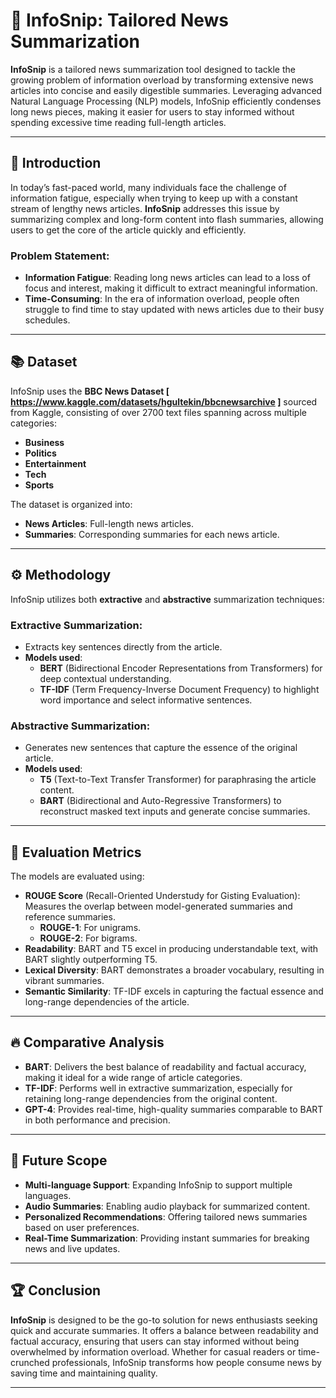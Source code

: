 # 📰 InfoSnip: Tailored News Summarization

**InfoSnip** is a tailored news summarization tool designed to tackle the growing problem of information overload by transforming extensive news articles into concise and easily digestible summaries. Leveraging advanced Natural Language Processing (NLP) models, InfoSnip efficiently condenses long news pieces, making it easier for users to stay informed without spending excessive time reading full-length articles.

---

## 🌟 Introduction

In today’s fast-paced world, many individuals face the challenge of information fatigue, especially when trying to keep up with a constant stream of lengthy news articles. **InfoSnip** addresses this issue by summarizing complex and long-form content into flash summaries, allowing users to get the core of the article quickly and efficiently. 

### Problem Statement:
- **Information Fatigue**: Reading long news articles can lead to a loss of focus and interest, making it difficult to extract meaningful information.
- **Time-Consuming**: In the era of information overload, people often struggle to find time to stay updated with news articles due to their busy schedules.

---

## 📚 Dataset

InfoSnip uses the **BBC News Dataset [ https://www.kaggle.com/datasets/hgultekin/bbcnewsarchive ]** sourced from Kaggle, consisting of over 2700 text files spanning across multiple categories:
- **Business**
- **Politics**
- **Entertainment**
- **Tech**
- **Sports**

The dataset is organized into:
- **News Articles**: Full-length news articles.
- **Summaries**: Corresponding summaries for each news article.

---

## ⚙️ Methodology

InfoSnip utilizes both **extractive** and **abstractive** summarization techniques:

### Extractive Summarization:
- Extracts key sentences directly from the article.
- **Models used**: 
  - **BERT** (Bidirectional Encoder Representations from Transformers) for deep contextual understanding.
  - **TF-IDF** (Term Frequency-Inverse Document Frequency) to highlight word importance and select informative sentences.

### Abstractive Summarization:
- Generates new sentences that capture the essence of the original article.
- **Models used**:
  - **T5** (Text-to-Text Transfer Transformer) for paraphrasing the article content.
  - **BART** (Bidirectional and Auto-Regressive Transformers) to reconstruct masked text inputs and generate concise summaries.

---

## 🧪 Evaluation Metrics

The models are evaluated using:
- **ROUGE Score** (Recall-Oriented Understudy for Gisting Evaluation): Measures the overlap between model-generated summaries and reference summaries.
  - **ROUGE-1**: For unigrams.
  - **ROUGE-2**: For bigrams.
- **Readability**: BART and T5 excel in producing understandable text, with BART slightly outperforming T5.
- **Lexical Diversity**: BART demonstrates a broader vocabulary, resulting in vibrant summaries.
- **Semantic Similarity**: TF-IDF excels in capturing the factual essence and long-range dependencies of the article.

---

## 🔥 Comparative Analysis

- **BART**: Delivers the best balance of readability and factual accuracy, making it ideal for a wide range of article categories.
- **TF-IDF**: Performs well in extractive summarization, especially for retaining long-range dependencies from the original content.
- **GPT-4**: Provides real-time, high-quality summaries comparable to BART in both performance and precision.

---

## 🚀 Future Scope

- **Multi-language Support**: Expanding InfoSnip to support multiple languages.
- **Audio Summaries**: Enabling audio playback for summarized content.
- **Personalized Recommendations**: Offering tailored news summaries based on user preferences.
- **Real-Time Summarization**: Providing instant summaries for breaking news and live updates.

---

## 🏆 Conclusion

**InfoSnip** is designed to be the go-to solution for news enthusiasts seeking quick and accurate summaries. It offers a balance between readability and factual accuracy, ensuring that users can stay informed without being overwhelmed by information overload. Whether for casual readers or time-crunched professionals, InfoSnip transforms how people consume news by saving time and maintaining quality.

---
